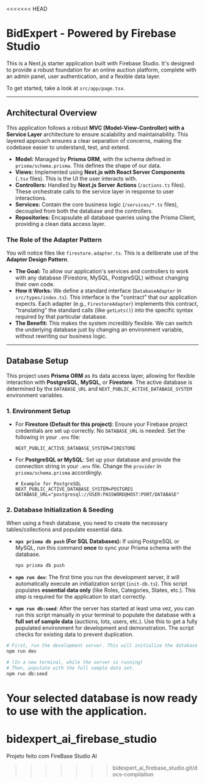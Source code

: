 <<<<<<< HEAD
# BidExpert - Powered by Firebase Studio

This is a Next.js starter application built with Firebase Studio. It's designed to provide a robust foundation for an online auction platform, complete with an admin panel, user authentication, and a flexible data layer.

To get started, take a look at `src/app/page.tsx`.

---

## Architectural Overview

This application follows a robust **MVC (Model-View-Controller) with a Service Layer** architecture to ensure scalability and maintainability. This layered approach ensures a clear separation of concerns, making the codebase easier to understand, test, and extend.

-   **Model:** Managed by **Prisma ORM**, with the schema defined in `prisma/schema.prisma`. This defines the shape of our data.
-   **Views:** Implemented using **Next.js with React Server Components** (`.tsx` files). This is the UI the user interacts with.
-   **Controllers:** Handled by **Next.js Server Actions** (`/actions.ts` files). These orchestrate calls to the service layer in response to user interactions.
-   **Services:** Contain the core business logic (`/services/*.ts` files), decoupled from both the database and the controllers.
-   **Repositories:** Encapsulate all database queries using the Prisma Client, providing a clean data access layer.

### The Role of the Adapter Pattern

You will notice files like `firestore.adapter.ts`. This is a deliberate use of the **Adapter Design Pattern**.

-   **The Goal:** To allow our application's services and controllers to work with any database (Firestore, MySQL, PostgreSQL) without changing their own code.
-   **How it Works:** We define a standard interface (`DatabaseAdapter` in `src/types/index.ts`). This interface is the "contract" that our application expects. Each adapter (e.g., `FirestoreAdapter`) implements this contract, "translating" the standard calls (like `getLots()`) into the specific syntax required by that particular database.
-   **The Benefit:** This makes the system incredibly flexible. We can switch the underlying database just by changing an environment variable, without rewriting our business logic.

---

## Database Setup

This project uses **Prisma ORM** as its data access layer, allowing for flexible interaction with **PostgreSQL**, **MySQL**, or **Firestore**. The active database is determined by the `DATABASE_URL` and `NEXT_PUBLIC_ACTIVE_DATABASE_SYSTEM` environment variables.

### 1. Environment Setup

-   For **Firestore (Default for this project)**: Ensure your Firebase project credentials are set up correctly. No `DATABASE_URL` is needed. Set the following in your `.env` file:
    ```
    NEXT_PUBLIC_ACTIVE_DATABASE_SYSTEM=FIRESTORE
    ```
-   For **PostgreSQL or MySQL**: Set up your database and provide the connection string in your `.env` file. Change the `provider` in `prisma/schema.prisma` accordingly.
    ```
    # Example for PostgreSQL
    NEXT_PUBLIC_ACTIVE_DATABASE_SYSTEM=POSTGRES
    DATABASE_URL="postgresql://USER:PASSWORD@HOST:PORT/DATABASE"
    ```

### 2. Database Initialization & Seeding

When using a fresh database, you need to create the necessary tables/collections and populate essential data.

-   **`npx prisma db push` (For SQL Databases):** If using PostgreSQL or MySQL, run this command **once** to sync your Prisma schema with the database.
    ```bash
    npx prisma db push
    ```
-   **`npm run dev`**: The first time you run the development server, it will automatically execute an initialization script (`init-db.ts`). This script populates **essential data only** (like Roles, Categories, States, etc.). This step is required for the application to start correctly.

-   **`npm run db:seed`**: After the server has started at least uma vez, you can run this script manually in your terminal to populate the database with a **full set of sample data** (auctions, lots, users, etc.). Use this to get a fully populated environment for development and demonstration. The script checks for existing data to prevent duplication.

```bash
# First, run the development server. This will initialize the database with essential data.
npm run dev

# (In a new terminal, while the server is running)
# Then, populate with the full sample data set.
npm run db:seed
```

Your selected database is now ready to use with the application.
=======
# bidexpert_ai_firebase_studio
Projeto feito com FireBase Studio AI
>>>>>>> bidexpert_ai_firebase_studio.git/docs-compilation
